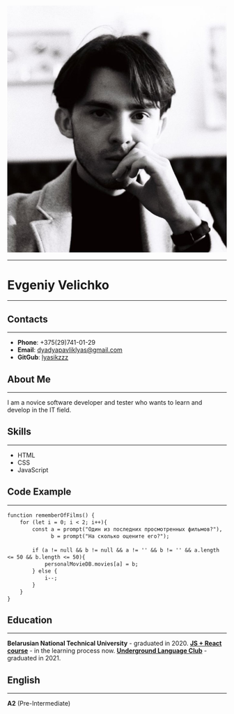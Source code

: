 ![](cv_photo.jpg)
******
# **Evgeniy Velichko**
******

## **Contacts**
******
* **Phone**: +375(29)741-01-29
* **Email**: dyadyapavliklyas@gmail.com
* **GitGub**: [lyasikzzz](https://github.com/Lyasikzzz)

## **About Me**
******
I am a novice software developer and tester who wants to learn and develop in the IT field.

## Skills
******
* HTML
* CSS
* JavaScript

## Code Example
******
```
function rememberOfFilms() {
    for (let i = 0; i < 2; i++){
        const a = prompt("Один из последних просмотренных фильмов?"),
              b = prompt("На сколько оцените его?");
    
        if (a != null && b != null && a != '' && b != '' && a.length <= 50 && b.length <= 50){
            personalMovieDB.movies[a] = b;
        } else {
            i--;
        }
    }
}
```

## Education
******
**Belarusian National Technical University** - graduated in 2020.
**[JS + React course](https://www.udemy.com/course/javascript_full/)** - in the learning process now.
**[Underground Language Club](https://ulc.by/)** - graduated in 2021.

## English
******

**A2** (Pre-Intermediate)
